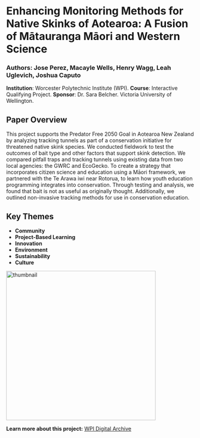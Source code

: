 # Enhancing Monitoring Methods for Native Skinks of Aotearoa: A Fusion of Mātauranga Māori and Western Science

### Authors: Jose Perez, Macayle Wells, Henry Wagg, Leah Uglevich, Joshua Caputo
**Institution**: Worcester Polytechnic Institute (WPI). 
**Course**: Interactive Qualifying Project.
**Sponsor**: Dr. Sara Belcher. Victoria University of Wellington.

## Paper Overview

This project supports the Predator Free 2050 Goal in Aotearoa New Zealand by analyzing tracking tunnels as part of a conservation initiative for threatened native skink species. We conducted fieldwork to test the outcomes of bait type and other factors that support skink detection. We compared pitfall traps and tracking tunnels using existing data from two local agencies: the GWRC and EcoGecko. To create a strategy that incorporates citizen science and education using a Māori framework, we partnered with the Te Arawa iwi near Rotorua, to learn how youth education programming integrates into conservation. Through testing and analysis, we found that bait is not as useful as originally thought. Additionally, we outlined non-invasive tracking methods for use in conservation education.

## Key Themes
- **Community**
- **Project-Based Learning**
- **Innovation** 
- **Environment** 
- **Sustainability**
- **Culture**

<p align="left">
  <img src="https://github.com/user-attachments/assets/00007492-3095-4352-b4f9-0e48c44d7baa" alt="thumbnail" width="400"/>
</p>

**Learn more about this project:** [WPI Digital Archive](https://digital.wpi.edu/concern/student_works/1n79h8707?locale=en)
